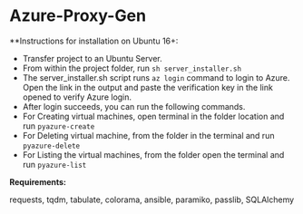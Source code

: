 # Azure-Proxy-Gen

**Instructions for installation on Ubuntu 16+:

* Transfer project to an Ubuntu Server.
* From within the project folder, run `sh server_installer.sh`
* The server_installer.sh script runs `az login` command to login to Azure. Open the link in the output and paste the verification key in the link opened to verify Azure login.
* After login succeeds, you can run the following commands.
* For Creating virtual machines, open terminal in the folder location and run `pyazure-create`
* For Deleting virtual machine, from the folder in the terminal and run `pyazure-delete`
* For Listing the virtual machines, from the folder open the terminal and run `pyazure-list`

**Requirements:**

requests,
tqdm,
tabulate,
colorama,
ansible,
paramiko,
passlib,
SQLAlchemy
